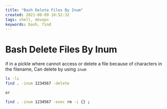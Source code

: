 ```yaml
---
title: "Bash Delete Files By Inum"
created: 2021-08-09 10:52:32
tags: shell, devops
keywords: bash, find
---
```


# Bash Delete Files By Inum

if in a pickle where cannot access or delete a file because of characters in the filename, Can delete by using `inum`

```Bash
ls -li
find . -inum 1234567 -delete

or

find . -inum 1234567 -exec rm -i {} ;
```
